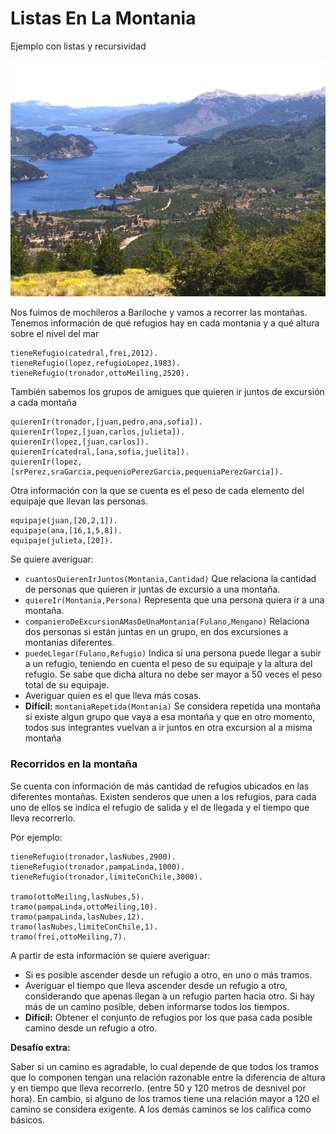 # Listas En La Montania
Ejemplo con listas y recursividad

![](montania.jpg)

Nos fuimos de mochileros a Bariloche y vamos a recorrer las montañas. 
Tenemos información de qué refugios hay en cada montania y a qué altura sobre el nivel del mar

```
tieneRefugio(catedral,frei,2012).
tieneRefugio(lopez,refugioLopez,1983).
tieneRefugio(tronador,ottoMeiling,2520).
```

También sabemos los grupos de amigues que quieren ir juntos de excursión a cada montaña

```
quierenIr(tronador,[juan,pedro,ana,sofia]).
quierenIr(lopez,[juan,carlos,julieta]).
quierenIr(lopez,[juan,carlos]).
quierenIr(catedral,[ana,sofia,juelita]).
quierenIr(lopez,[srPerez,sraGarcia,pequenioPerezGarcia,pequeniaPerezGarcia]).
```

Otra información con la que se cuenta es el peso de cada elemento del equipaje que llevan las personas.

```
equipaje(juan,[20,2,1]).
equipaje(ana,[16,1,5,8]).
equipaje(julieta,[20]).
```

Se quiere averiguar:

*  `cuantosQuierenIrJuntos(Montania,Cantidad)` Que relaciona la cantidad de personas que quieren ir juntas de excursio a una montaña.
*  `quiereIr(Montania,Persona)` Representa que una persona quiera ir a una montaña.
* `companieroDeExcursionAMasDeUnaMontania(Fulano,Mengano)` Relaciona dos personas si están juntas en un grupo, en dos excursiones a montanias diferentes.
* `puedeLlegar(Fulano,Refugio)` Indica si una persona puede llegar a subir a un refugio, teniendo en cuenta el peso de su equipaje y la altura del refugio. Se sabe que dicha altura no debe ser mayor a 50 veces el peso total de su equipaje.   
* Averiguar quien es el que lleva más cosas.
* **Difícil:** `montaniaRepetida(Montania)` Se considera repetida una montaña si existe algun grupo que vaya a esa montaña y que en otro momento, todos sus integrantes vuelvan a ir juntos en otra excursion al a misma montaña

### Recorridos en la montaña

Se cuenta con información de más cantidad de refugios ubicados en las diferentes montañas. Existen senderos que unen a los refugios, para cada uno de ellos se indica el refugio de salida y el de llegada y el tiempo que lleva recorrerlo. 

Por ejemplo:

```
tieneRefugio(tronador,lasNubes,2900).
tieneRefugio(tronador,pampaLinda,1000).
tieneRefugio(tronador,limiteConChile,3000).

tramo(ottoMeiling,lasNubes,5).
tramo(pampaLinda,ottoMeiling,10).
tramo(pampaLinda,lasNubes,12).
tramo(lasNubes,limiteConChile,1).
tramo(frei,ottoMeiling,7).
```

A partir de esta información se quiere averiguar:

* Si es posible ascender desde un refugio a otro, en uno o más tramos. 
* Averiguar el tiempo que lleva ascender desde un refugio a otro, considerando que apenas llegan a un refugio parten hacia otro. Si hay más de un camino posible, deben informarse todos los tiempos.
* **Difícil:** Obtener el conjunto de refugios por los que pasa cada posible camino desde un refugio a otro.

**Desafío extra:**

Saber si un camino es agradable, lo cual depende de que todos los tramos que lo componen tengan una relación razonable entre la diferencia de altura y en tiempo que lleva recorrerlo. (entre 50 y 120 metros de desnivel por hora). En cambio, si alguno de los tramos tiene una relación mayor a 120 el camino se considera exigente. A los demás caminos se los califica como básicos.



